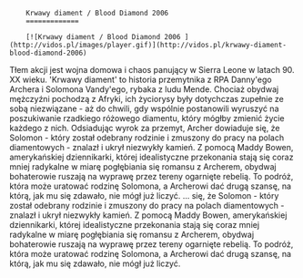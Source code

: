 
        Krwawy diament / Blood Diamond 2006 
        =============
        
        [![Krwawy diament / Blood Diamond 2006 ](http://vidos.pl/images/player.gif)](http://vidos.pl/krwawy-diament-blood-diamond-2006)
        
        
 Tłem akcji jest wojna domowa i chaos panujący w Sierra Leone w latach 90. XX wieku. 'Krwawy diament' to historia przemytnika z RPA Danny'ego Archera i Solomona Vandy'ego, rybaka z ludu Mende. Chociaż obydwaj mężczyźni pochodzą z Afryki, ich życiorysy były dotychczas zupełnie ze sobą niezwiązane - aż do chwili, gdy wspólnie postanowili wyruszyć na poszukiwanie rzadkiego różowego diamentu, który mógłby zmienić życie każdego z nich. Odsiadując wyrok za przemyt, Archer dowiaduje się, że Solomon - który został odebrany rodzinie i zmuszony do pracy na polach diamentowych - znalazł i ukrył niezwykły kamień. Z pomocą Maddy Bowen, amerykańskiej dziennikarki, której idealistyczne przekonania stają się coraz mniej radykalne w miarę pogłębiania się romansu z Archerem, obydwaj bohaterowie ruszają na wyprawę przez tereny ogarnięte rebelią. To podróż, która może uratować rodzinę Solomona, a Archerowi dać drugą szansę, na którą, jak mu się zdawało, nie mógł już liczyć.  ... się, że Solomon - który został odebrany rodzinie i zmuszony do pracy na polach diamentowych - znalazł i ukrył niezwykły kamień. Z pomocą Maddy Bowen, amerykańskiej dziennikarki, której idealistyczne przekonania stają się coraz mniej radykalne w miarę pogłębiania się romansu z Archerem, obydwaj bohaterowie ruszają na wyprawę przez tereny ogarnięte rebelią. To podróż, która może uratować rodzinę Solomona, a Archerowi dać drugą szansę, na którą, jak mu się zdawało, nie mógł już liczyć.
    